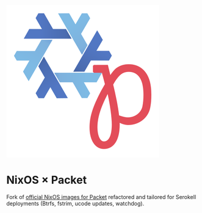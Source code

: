 ![Logo](logo.svg)

# NixOS × Packet

Fork of [official NixOS images for Packet][upstream] refactored and tailored
for Serokell deployments (Btrfs, fstrim, ucode updates, watchdog).

[upstream]: https://github.com/grahamc/packet-provision-nixos-ipxe
